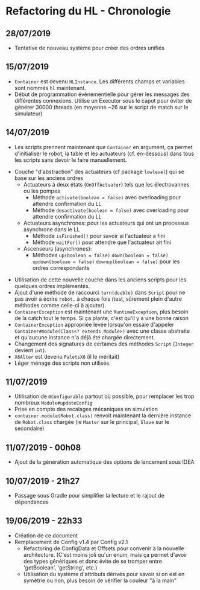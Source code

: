 Refactoring du HL - Chronologie
===

28/07/2019
----
+ Tentative de nouveau système pour créer des ordres unifiés

15/07/2019
----
* `Container` est devenu `HLInstance`. Les différents champs et variables sont nommés `hl` maintenant.
* Début de programmation évènementielle pour gérer les messages des différentes connexions. Utilise un Executor sous le capot pour éviter de générer 30000 threads (en moyenne ~26 sur le script de match sur le simulateur)


14/07/2019
----
* Les scripts prennent maintenant que `Container` en argument, ça permet d'initialiser le robot, la table et les actuateurs (cf. en-dessous) dans tous les scripts sans devoir le faire manuellement.
+ Couche "d'abstraction" des actuateurs (cf package `lowlevel`) qui se base sur les anciens ordres
    + Actuateurs à deux états (`OnOffActuator`) tels que les électrovannes ou les pompes
        + Méthode `activate(boolean = false)` avec overloading pour attendre confirmation du LL
        + Méthode `desactivate(boolean = false)` avec overloading pour attendre confirmation du LL
    + Actuateurs asynchrones: pour les actuateurs qui ont un processus asynchrone dans le LL
        + Méthode `isFinished()` pour savoir si l'actuateur a fini
        + Méthode `waitFor()` pour attendre que l'actuateur ait fini
    + Ascenseurs (asynchrones):
        + Méthodes `up(boolean = false)` `down(boolean = false)` `updown(boolean = false)` `downup(boolean = false)` pour les ordres correspondants
* Utilisation de cette nouvelle couche dans les anciens scripts pour les quelques ordres implémentés.
* Ajout d'une méthode de raccourci `turn(double)` dans `Script` pour ne pas avoir à écrire `robot.` à chaque fois (test, sûrement plein d'autre méthodes comme celle-ci à ajouter).
* `ContainerException` est maintenant une `RuntimeException`, plus besoin de la catch tout le temps. Si ça plante, c'est qu'il y a une bonne raison
* `ContainerException` appropriée levée lorsqu'on essaie d'appeler `Container#module(Class<? extends Module>)` avec une classe abstraite et qu'aucune instance n'a déjà été chargée directement.
* Changement des signatures de certaines des méthodes `Script` (`Integer` devient `int`).
* `X6Alter` est devenu `PaletsX6` (il le méritait)
* Léger ménage des scripts non utilisés.

11/07/2019
----
* Utilisation de `@Configurable` partout où possible, pour remplacer les trop nombreux `Module#updateConfig`
* Prise en compte des recalages mécaniques en simulation
* `container.module(Robot.class)` renvoit maintenant la dernière instance de `Robot.class` chargée (ie `Master` sur le principal, `Slave` sur le secondaire)

11/07/2019 - 00h08
----
+ Ajout de la génération automatique des options de lancement sous IDEA

10/07/2019 - 21h27
----
* Passage sous Gradle pour simplifier la lecture et le rajout de dépendances

19/06/2019 - 22h33
----
+ Création de ce document
+ Remplacement de Config v1.4 par Config v2.1
    + Refactoring de ConfigData et Offsets pour convenir à la nouvelle architecture. (C'est moins joli qu'un enum, 
    mais ça permet d'avoir des types génériques et donc évite de se tromper entre 'getBoolean', 'getString', etc.)
    + Utilisation du système d'attributs dérivés pour savoir si on est en symétrie ou non, plus besoin de vérifier la couleur "à la main"
